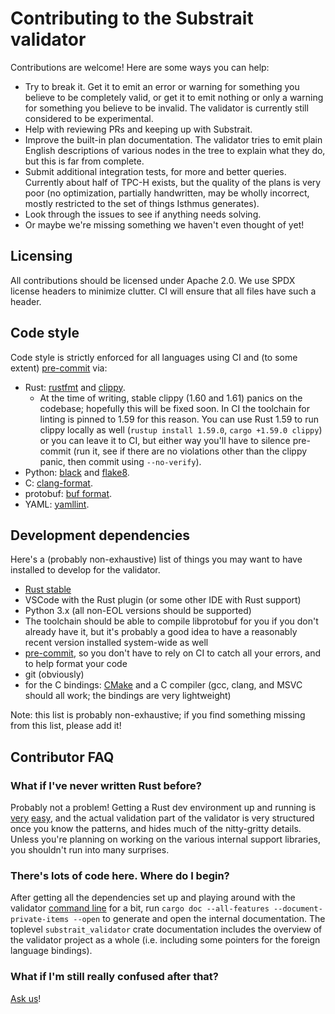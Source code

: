 # Contributing to the Substrait validator

Contributions are welcome! Here are some ways you can help:

 - Try to break it. Get it to emit an error or warning for something you believe to be completely valid, or get it to emit nothing or only a warning for something you believe to be invalid. The validator is currently still considered to be experimental.
 - Help with reviewing PRs and keeping up with Substrait.
 - Improve the built-in plan documentation. The validator tries to emit plain English descriptions of various nodes in the tree to explain what they do, but this is far from complete.
 - Submit additional integration tests, for more and better queries. Currently about half of TPC-H exists, but the quality of the plans is very poor (no optimization, partially handwritten, may be wholly incorrect, mostly restricted to the set of things Isthmus generates).
 - Look through the issues to see if anything needs solving.
 - Or maybe we're missing something we haven't even thought of yet!

## Licensing

All contributions should be licensed under Apache 2.0. We use SPDX license headers to minimize clutter. CI will ensure that all files have such a header.

## Code style

Code style is strictly enforced for all languages using CI and (to some extent) [pre-commit](https://pre-commit.com/) via:

 - Rust: [rustfmt](https://github.com/rust-lang/rustfmt) and [clippy](https://github.com/rust-lang/rust-clippy).
    - At the time of writing, stable clippy (1.60 and 1.61) panics on the codebase; hopefully this will be fixed soon. In CI the toolchain for linting is pinned to 1.59 for this reason. You can use Rust 1.59 to run clippy locally as well (`rustup install 1.59.0`, `cargo +1.59.0 clippy`) or you can leave it to CI, but either way you'll have to silence pre-commit (run it, see if there are no violations other than the clippy panic, then commit using `--no-verify`).
 - Python: [black](https://github.com/psf/black) and [flake8](https://flake8.pycqa.org/en/4.0.1/).
 - C: [clang-format](https://clang.llvm.org/docs/ClangFormat.html).
 - protobuf: [buf format](https://buf.build/blog/introducing-buf-format).
 - YAML: [yamllint](https://github.com/adrienverge/yamllint).

## Development dependencies

Here's a (probably non-exhaustive) list of things you may want to have installed to develop for the validator.

 - [Rust stable](https://rustup.rs/)
 - VSCode with the Rust plugin (or some other IDE with Rust support)
 - Python 3.x (all non-EOL versions should be supported)
 - The toolchain should be able to compile libprotobuf for you if you don't already have it, but it's probably a good idea to have a reasonably recent version installed system-wide as well
 - [pre-commit](https://pre-commit.com/), so you don't have to rely on CI to catch all your errors, and to help format your code
 - git (obviously)
 - for the C bindings: [CMake](https://cmake.org/) and a C compiler (gcc, clang, and MSVC should all work; the bindings are very lightweight)

Note: this list is probably non-exhaustive; if you find something missing from this list, please add it!

## Contributor FAQ

### What if I've never written Rust before?

Probably not a problem! Getting a Rust dev environment up and running is [very](https://rustup.rs/) [easy](https://code.visualstudio.com/docs/languages/rust), and the actual validation part of the validator is very structured once you know the patterns, and hides much of the nitty-gritty details. Unless you're planning on working on the various internal support libraries, you shouldn't run into many surprises.

### There's lots of code here. Where do I begin?

After getting all the dependencies set up and playing around with the validator [command line](https://github.com/substrait-io/substrait-validator/tree/main/py) for a bit, run `cargo doc --all-features --document-private-items --open` to generate and open the internal documentation. The toplevel `substrait_validator` crate documentation includes the overview of the validator project as a whole (i.e. including some pointers for the foreign language bindings).

### What if I'm still really confused after that?

[Ask us](https://substrait.io/community/)!
